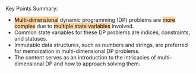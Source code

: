 Key Points Summary:
- <mark style="background: #FFB86CA6;">Multi-dimensional</mark> dynamic programming (DP) problems are <mark style="background: #FFB86CA6;">more complex</mark> due to <mark style="background: #FFB86CA6;">multiple state variables</mark> involved.
- Common state variables for these DP problems are indices, constraints, and statuses.
- Immutable data structures, such as numbers and strings, are preferred for memoization in multi-dimensional DP problems.
- The content serves as an introduction to the intricacies of multi-dimensional DP and how to approach solving them.